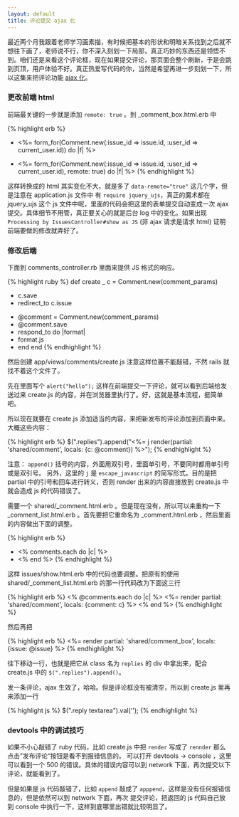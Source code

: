 ```yaml
---
layout: default
title: 评论提交 ajax 化
---
```


最近两个月我跟着老师学习画素描，有时候把基本的形状和明暗关系找到之后就不想往下画了，老师说不行，你不深入刻划一下局部，真正巧妙的东西还是领悟不到。咱们还是来看这个评论框，现在如果提交评论，那页面会整个刷新，于是会跳到页顶，用户体验不好。真正热爱写代码的你，当然是希望再进一步刻划一下，所以这集来把评论功能 [ajax 化](http://guides.rubyonrails.org/working_with_javascript_in_rails.html)。

### 更改前端 html

前端最关键的一步就是添加 `remote: true` 。到 _comment_box.html.erb 中

{% highlight erb %}
- <%= form_for(Comment.new(:issue_id => issue.id, :user_id => current_user.id)) do |f| %>
+ <%= form_for(Comment.new(:issue_id => issue.id, :user_id => current_user.id), remote: true) do |f| %>
{% endhighlight %}

这样转换成的 html 其实变化不大，就是多了 `data-remote="true"` 这几个字，但是注意在 application.js 文件中
有 `require jquery_ujs`，真正的魔术都在 jquery_ujs 这个 js 文件中呢，里面的代码会把这里的表单提交自动变成一次
ajax 提交。具体细节不用管，真正要关心的就是后台 log 中的变化。如果出现
 `Processing by IssuesController#show as JS` (非 ajax 请求是请求 html) 证明前端要做的修改就弄好了。

### 修改后端
下面到 comments_controller.rb 里面来提供 JS 格式的响应。

{% highlight ruby %}
def create
_ c = Comment.new(comment_params)
- c.save
- redirect_to c.issue
+ @comment = Comment.new(comment_params)
+ @comment.save
+ respond_to do |format|
+   format.js
+ end
end
{% endhighlight %}

然后创建 app/views/comments/create.js 注意这样位置不能敲错，不然 rails 就找不着这个文件了。

先在里面写个 `alert("hello");` 这样在前端提交一下评论，就可以看到后端给发送过来 create.js 的内容，并在浏览器里执行了。好，这就是基本流程，挺简单吧。

所以现在就要在 create.js 添加适当的内容，来把新发布的评论添加到页面中来。大概这些内容：

{% highlight erb %}
$(".replies").append("<%= j render(partial: 'shared/comment', locals: {c: @comment}) %>");
{% endhighlight %}

注意： `append()` 括号的内容，外面用双引号，里面单引号，不要同时都用单引号或是双引号。
另外，这里的 `j` 是 `escape_javascript` 的简写形式。目的是把 partial 中的引号和回车进行转义，否则 render 出来的内容直接放到 create.js 中就会造成 js 的代码错误了。

需要一个 shared/_comment.html.erb 。但是现在没有，所以可以来重构一下 _comment_list.html.erb 。首先要把它重命名为
_comment.html.erb ，然后里面的内容做出下面的调整。

{% highlight erb %}
- <% comments.each do |c| %>
- <% end %>
{% endhighlight %}

这样 issues/show.html.erb 中的代码也要调整。把原有的使用 shared/_comment_list.html.erb 的那一行代码改为下面这三行

{% highlight erb %}
<% @comments.each do |c| %>
  <%= render partial: 'shared/comment', locals: {comment: c} %>
<% end %>
{% endhighlight %}

然后再把

{% highlight erb %}
  <%= render partial: 'shared/comment_box', locals: {issue: @issue} %>
{% endhighlight %}

往下移动一行，也就是把它从 class 名为 `replies` 的 div 中拿出来，配合 create.js 中的 `$(".replies").append()`。

发一条评论，ajax 生效了，哈哈。但是评论框没有被清空，所以到 create.js 里再来添加一行

{% highlight js %}
$(".reply textarea").val('');
{% endhighlight %}

### devtools 中的调试技巧

如果不小心敲错了 ruby 代码，比如 create.js 中把 `render` 写成了 `rennder` 那么点击”发布评论“按钮是看不到报错信息的。
可以打开 devtools -> console ，这里可以看到一个 500 的错误。具体的错误内容可以到 network 下面，再次提交以下评论，就能看到了。

但是如果是 js 代码敲错了，比如 `append` 敲成了 `apppend`，这样是没有任何报错信息的，但是依然可以到 network 下面，再次
提交评论，把返回的 js 代码自己放到 console 中执行一下，这样到底哪里出错就比较明显了。

